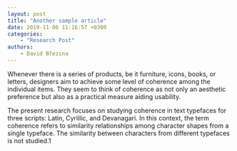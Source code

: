 ```yaml
---
layout: post
title: "Another sample article"
date: 2019-11-06 11:16:57 +0300
categories: 
    - "Research Post"
authors:
    - David Březina
---
```

Whenever there is a series of products, be it furniture, icons, books, or letters, designers aim to achieve some level of coherence among the individual items. They seem to think of coherence as not only an aesthetic preference but also as a practical measure aiding usability.

The present research focuses on studying coherence in text typefaces for three scripts: Latin, Cyrillic, and Devanagari. In this context, the term coherence refers to similarity relationships among character shapes from a single typeface. The similarity between characters from different typefaces is not studied.1